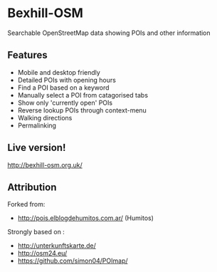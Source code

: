# Bexhill-OSM

Searchable OpenStreetMap data showing POIs and other information

## Features
 - Mobile and desktop friendly
 - Detailed POIs with opening hours
 - Find a POI based on a keyword
 - Manually select a POI from catagorised tabs
 - Show only 'currently open' POIs
 - Reverse lookup POIs through context-menu
 - Walking directions
 - Permalinking

## Live version!

http://bexhill-osm.org.uk/

## Attribution

Forked from:
 - http://pois.elblogdehumitos.com.ar/ (Humitos)

Strongly based on :
 - http://unterkunftskarte.de/
 - http://osm24.eu/
 - https://github.com/simon04/POImap/
